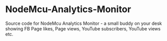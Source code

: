 # NodeMcu-Analytics-Monitor
Source code for NodeMcu Analytics Monitor - a small buddy on your desk showing FB Page likes, Page views, YouTube subscribers, YouTube views etc.
